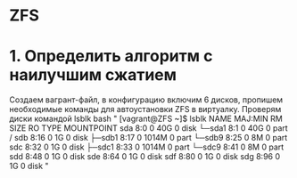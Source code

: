 # ZFS
# 1. Определить алгоритм с наилучшим сжатием
Создаем вагрант-файл, в конфигурацию включим 6 дисков, пропишем необходимые команды для автоустановки ZFS в виртуалку.
Проверям диски командой lsblk
bash "
[vagrant@ZFS ~]$ lsblk 
NAME   MAJ:MIN RM  SIZE RO TYPE MOUNTPOINT
sda      8:0    0   40G  0 disk 
└─sda1   8:1    0   40G  0 part /
sdb      8:16   0    1G  0 disk 
├─sdb1   8:17   0 1014M  0 part 
└─sdb9   8:25   0    8M  0 part 
sdc      8:32   0    1G  0 disk 
├─sdc1   8:33   0 1014M  0 part 
└─sdc9   8:41   0    8M  0 part 
sdd      8:48   0    1G  0 disk 
sde      8:64   0    1G  0 disk 
sdf      8:80   0    1G  0 disk 
sdg      8:96   0    1G  0 disk 
"
